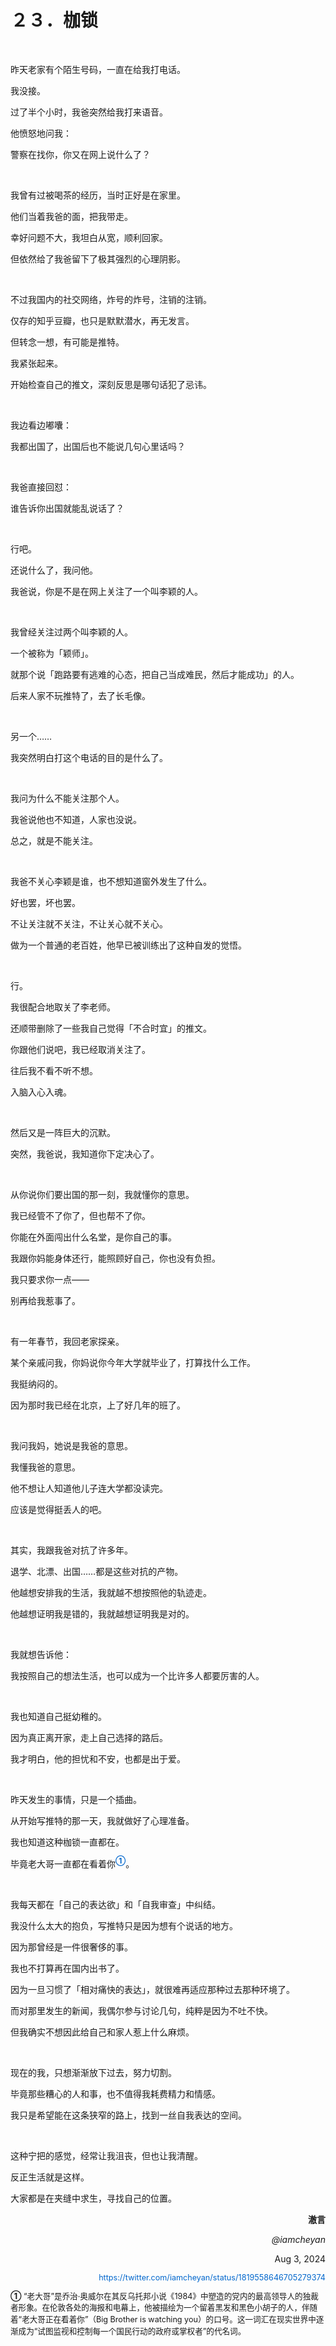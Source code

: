   <h1>２３．枷锁</h1>

  <p>&#160;</p>

  <p>昨天老家有个陌生号码，一直在给我打电话。</p>

  <p>我没接。</p>

  <p>过了半个小时，我爸突然给我打来语音。</p>

  <p>他愤怒地问我：</p>

  <p>警察在找你，你又在网上说什么了？</p>

  <p>&#160;</p>

  <p>我曾有过被喝茶的经历，当时正好是在家里。</p>

  <p>他们当着我爸的面，把我带走。</p>

  <p>幸好问题不大，我坦白从宽，顺利回家。</p>

  <p>但依然给了我爸留下了极其强烈的心理阴影。</p>

  <p>&#160;</p>

  <p>不过我国内的社交网络，炸号的炸号，注销的注销。</p>

  <p>仅存的知乎豆瓣，也只是默默潜水，再无发言。</p>

  <p>但转念一想，有可能是推特。</p>

  <p>我紧张起来。</p>

  <p>开始检查自己的推文，深刻反思是哪句话犯了忌讳。</p>

  <p>&#160;</p>

  <p>我边看边嘟囔：</p>

  <p>我都出国了，出国后也不能说几句心里话吗？</p>

  <p>&#160;</p>

  <p>我爸直接回怼：</p>

  <p>谁告诉你出国就能乱说话了？</p>

  <p>&#160;</p>

  <p>行吧。</p>

  <p>还说什么了，我问他。</p>

  <p>我爸说，你是不是在网上关注了一个叫李颖的人。</p>

  <p>&#160;</p>

  <p>我曾经关注过两个叫李颖的人。</p>

  <p>一个被称为「颖师」。</p>

  <p>就那个说「跑路要有逃难的心态，把自己当成难民，然后才能成功」的人。</p>

  <p>后来人家不玩推特了，去了长毛像。</p>

  <p>&#160;</p>

  <p>另一个……</p>

  <p>我突然明白打这个电话的目的是什么了。</p>

  <p>&#160;</p>

  <p>我问为什么不能关注那个人。</p>

  <p>我爸说他也不知道，人家也没说。</p>

  <p>总之，就是不能关注。</p>

  <p>&#160;</p>

  <p>我爸不关心李颖是谁，也不想知道窗外发生了什么。</p>

  <p>好也罢，坏也罢。</p>

  <p>不让关注就不关注，不让关心就不关心。</p>

  <p>做为一个普通的老百姓，他早已被训练出了这种自发的觉悟。</p>

  <p>&#160;</p>

  <p>行。</p>

  <p>我很配合地取关了李老师。</p>

  <p>还顺带删除了一些我自己觉得「不合时宜」的推文。</p>

  <p>你跟他们说吧，我已经取消关注了。</p>

  <p>往后我不看不听不想。</p>

  <p>入脑入心入魂。</p>

  <p>&#160;</p>

  <p>然后又是一阵巨大的沉默。</p>

  <p>突然，我爸说，我知道你下定决心了。</p>

  <p>&#160;</p>

  <p>从你说你们要出国的那一刻，我就懂你的意思。</p>

  <p>我已经管不了你了，但也帮不了你。</p>

  <p>你能在外面闯出什么名堂，是你自己的事。</p>

  <p>我跟你妈能身体还行，能照顾好自己，你也没有负担。</p>

  <p>我只要求你一点——</p>

  <p>别再给我惹事了。</p>

  <p>&#160;</p>

  <p>有一年春节，我回老家探亲。</p>

  <p>某个亲戚问我，你妈说你今年大学就毕业了，打算找什么工作。</p>

  <p>我挺纳闷的。</p>

  <p>因为那时我已经在北京，上了好几年的班了。</p>

  <p>&#160;</p>

  <p>我问我妈，她说是我爸的意思。</p>

  <p>我懂我爸的意思。</p>

  <p>他不想让人知道他儿子连大学都没读完。</p>

  <p>应该是觉得挺丢人的吧。</p>

  <p>&#160;</p>

  <p>其实，我跟我爸对抗了许多年。</p>

  <p>退学、北漂、出国……都是这些对抗的产物。</p>

  <p>他越想安排我的生活，我就越不想按照他的轨迹走。</p>

  <p>他越想证明我是错的，我就越想证明我是对的。</p>

  <p>&#160;</p>

  <p>我就想告诉他：</p>

  <p>我按照自己的想法生活，也可以成为一个比许多人都要厉害的人。</p>

  <p>&#160;</p>

  <p>我也知道自己挺幼稚的。</p>

  <p>因为真正离开家，走上自己选择的路后。</p>

  <p>我才明白，他的担忧和不安，也都是出于爱。</p>

  <p>&#160;</p>

  <p>昨天发生的事情，只是一个插曲。</p>

  <p>从开始写推特的那一天，我就做好了心理准备。</p>

  <p>我也知道这种枷锁一直都在。</p>

  <p>毕竟老大哥一直都在看着你<sup><a id="footnote-25-1-backlink" href="javascript:void(0)" onclick="document.getElementById(&quot;footnote-25-1&quot;).scrollIntoView({behavior: &quot;smooth&quot;}); document.getElementById(&quot;footnote-25-1&quot;).style.backgroundColor=&quot;yellow&quot;; setTimeout(function(){document.getElementById(&quot;footnote-25-1&quot;).style.backgroundColor=&quot;&quot;;}, 2000);" style="text-decoration: none; color: #0066cc; font-weight: bold;; cursor: pointer;">①</a></sup>。</p>

  <p>&#160;</p>

  <p>我每天都在「自己的表达欲」和「自我审查」中纠结。</p>

  <p>我没什么太大的抱负，写推特只是因为想有个说话的地方。</p>

  <p>因为那曾经是一件很奢侈的事。</p>

  <p>我也不打算再在国内出书了。</p>

  <p>因为一旦习惯了「相对痛快的表达」，就很难再适应那种过去那种环境了。</p>

  <p>而对那里发生的新闻，我偶尔参与讨论几句，纯粹是因为不吐不快。</p>

  <p>但我确实不想因此给自己和家人惹上什么麻烦。</p>

  <p>&#160;</p>

  <p>现在的我，只想渐渐放下过去，努力切割。</p>

  <p>毕竟那些糟心的人和事，也不值得我耗费精力和情感。</p>

  <p>我只是希望能在这条狭窄的路上，找到一丝自我表达的空间。</p>

  <p>&#160;</p>

  <p>这种宁把的感觉，经常让我沮丧，但也让我清醒。</p>

  <p>反正生活就是这样。</p>

  <p>大家都是在夹缝中求生，寻找自己的位置。</p>

  <p style="text-align: right; font-weight: bold;">澈言</p>

  <p style="text-align: right; font-style: italic;">@iamcheyan</p>

  <p style="text-align: right;">Aug 3, 2024</p>

  <p style="text-align: right;"><a href="https://twitter.com/iamcheyan/status/1819558646705279374" style="text-decoration: none; color: #0066cc; font-size: 0.9em;">https://twitter.com/iamcheyan/status/1819558646705279374 </a></p>

  <p style="margin-top: 1em; font-size: 0.9em; line-height: 1.5;"><a id="footnote-25-1" href="javascript:void(0)" onclick="document.getElementById(&quot;footnote-25-1-backlink&quot;).scrollIntoView({behavior: &quot;smooth&quot;}); document.getElementById(&quot;footnote-25-1-backlink&quot;).style.backgroundColor=&quot;yellow&quot;; setTimeout(function(){document.getElementById(&quot;footnote-25-1-backlink&quot;).style.backgroundColor=&quot;&quot;;}, 2000);" style="text-decoration: none; font-weight: bold;; cursor: pointer;">①</a> “老大哥”是乔治·奥威尔在其反乌托邦小说《1984》中塑造的党内的最高领导人的独裁者形象。在伦敦各处的海报和电幕上，他被描绘为一个留着黑发和黑色小胡子的人，伴随着“老大哥正在看着你”（Big Brother is watching you）的口号。这一词汇在现实世界中逐渐成为“试图监视和控制每一个国民行动的政府或掌权者”的代名词。</p>
